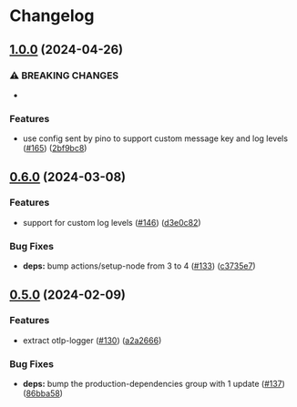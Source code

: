 # Changelog

## [1.0.0](https://github.com/pinojs/pino-opentelemetry-transport/compare/v0.6.0...v1.0.0) (2024-04-26)


### ⚠ BREAKING CHANGES

* 

### Features

* use config sent by pino to support custom message key and log levels ([#165](https://github.com/pinojs/pino-opentelemetry-transport/issues/165)) ([2bf9bc8](https://github.com/pinojs/pino-opentelemetry-transport/commit/2bf9bc879bb0ff6e902b04ebbc89612d755ce927))

## [0.6.0](https://github.com/Vunovati/pino-opentelemetry-transport/compare/v0.5.0...v0.6.0) (2024-03-08)


### Features

* support for custom log levels ([#146](https://github.com/Vunovati/pino-opentelemetry-transport/issues/146)) ([d3e0c82](https://github.com/Vunovati/pino-opentelemetry-transport/commit/d3e0c82c2810ed1cd48bd892d54d1627fc92f2b6))


### Bug Fixes

* **deps:** bump actions/setup-node from 3 to 4 ([#133](https://github.com/Vunovati/pino-opentelemetry-transport/issues/133)) ([c3735e7](https://github.com/Vunovati/pino-opentelemetry-transport/commit/c3735e7ebd38c5d1893238e893490d4b353d5662))

## [0.5.0](https://github.com/Vunovati/pino-opentelemetry-transport/compare/v0.4.1...v0.5.0) (2024-02-09)


### Features

* extract otlp-logger ([#130](https://github.com/Vunovati/pino-opentelemetry-transport/issues/130)) ([a2a2666](https://github.com/Vunovati/pino-opentelemetry-transport/commit/a2a2666f75befda0e4b25a9c4e8e53c6f94953e7))


### Bug Fixes

* **deps:** bump the production-dependencies group with 1 update ([#137](https://github.com/Vunovati/pino-opentelemetry-transport/issues/137)) ([86bba58](https://github.com/Vunovati/pino-opentelemetry-transport/commit/86bba58d558382571878bd4b91fa322bf850e853))
